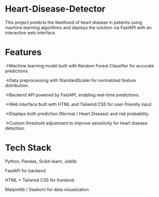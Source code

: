 # Heart-Disease-Detector
This project predicts the likelihood of heart disease in patients using machine learning algorithms and deploys the solution via FastAPI with an interactive web interface.

# Features
->Machine learning model built with Random Forest Classifier for accurate predictions.

->Data preprocessing with StandardScaler for normalized feature distribution.

->Backend API powered by FastAPI, enabling real-time predictions.

->Web interface built with HTML and Tailwind CSS for user-friendly input.

->Displays both prediction (Normal / Heart Disease) and risk probability.

->Custom threshold adjustment to improve sensitivity for heart disease detection.

# Tech Stack
Python, Pandas, Scikit-learn, Joblib

FastAPI for backend

HTML + Tailwind CSS for frontend

Matplotlib / Seaborn for data visualization

